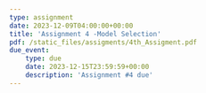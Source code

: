 ```yaml
---
type: assignment
date: 2023-12-09T04:00:00+00:00
title: 'Assignment 4 -Model Selection'
pdf: /static_files/assigments/4th_Assigment.pdf
due_event:
    type: due
    date: 2023-12-15T23:59:59+00:00
    description: 'Assignment #4 due'
---
```

